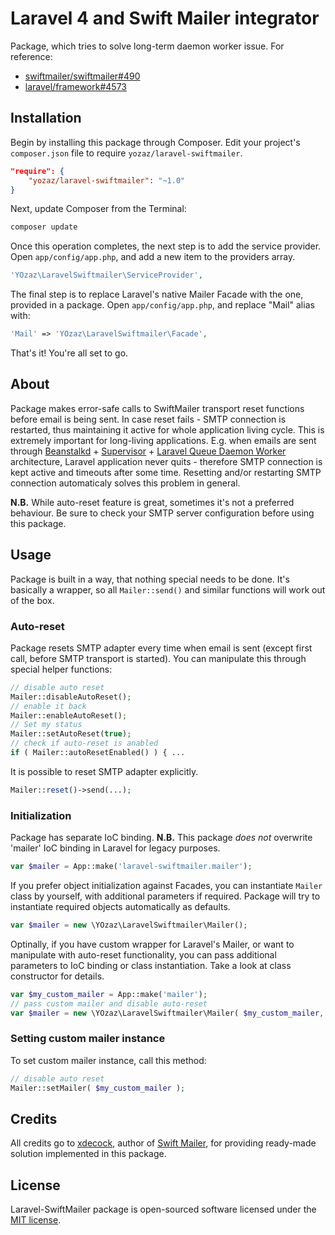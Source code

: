 # Laravel 4 and Swift Mailer integrator

Package, which tries to solve long-term daemon worker issue.
For reference:

* [swiftmailer/swiftmailer#490](https://github.com/swiftmailer/swiftmailer/issues/490)
* [laravel/framework#4573](https://github.com/laravel/framework/issues/4573)

## Installation

Begin by installing this package through Composer. Edit your project's `composer.json` file to require `yozaz/laravel-swiftmailer`.

```json
"require": {
	"yozaz/laravel-swiftmailer": "~1.0"
}
```

Next, update Composer from the Terminal:

```bash
composer update
```

Once this operation completes, the next step is to add the service provider. Open `app/config/app.php`, and add a new item to the providers array.

```php
'YOzaz\LaravelSwiftmailer\ServiceProvider',
```

The final step is to replace Laravel's native Mailer Facade with the one, provided in a package. Open `app/config/app.php`, and replace "Mail" alias with:

```php
'Mail' => 'YOzaz\LaravelSwiftmailer\Facade',
```

That's it! You're all set to go.

## About

Package makes error-safe calls to SwiftMailer transport reset functions before email is being sent. In case reset fails - SMTP connection is restarted, thus maintaining it active for whole application living cycle.
This is extremely important for long-living applications. E.g. when emails are sent through [Beanstalkd](https://github.com/kr/beanstalkd) + [Supervisor](http://supervisord.org/) + [Laravel Queue Daemon Worker](http://laravel.com/docs/4.2/queues#daemon-queue-worker) architecture, Laravel application never quits - therefore SMTP connection is kept active and timeouts after some time. Resetting and/or restarting SMTP connection automaticaly solves this problem in general.

**N.B.** While auto-reset feature is great, sometimes it's not a preferred behaviour. Be sure to check your SMTP server configuration before using this package.

## Usage

Package is built in a way, that nothing special needs to be done. It's basically a wrapper, so all `Mailer::send()` and similar functions will work out of the box.

### Auto-reset

Package resets SMTP adapter every time when email is sent (except first call, before SMTP transport is started). You can manipulate this through special helper functions:

```php
// disable auto reset
Mailer::disableAutoReset();
// enable it back
Mailer::enableAutoReset();
// Set my status
Mailer::setAutoReset(true);
// check if auto-reset is anabled
if ( Mailer::autoResetEnabled() ) { ...
```

It is possible to reset SMTP adapter explicitly.

```php
Mailer::reset()->send(...);
```

### Initialization

Package has separate IoC binding. **N.B.** This package _does not_ overwrite 'mailer' IoC binding in Laravel for legacy purposes.

```php
var $mailer = App::make('laravel-swiftmailer.mailer');
```

If you prefer object initialization against Facades, you can instantiate `Mailer` class by yourself, with additional parameters if required. Package will try to instantiate required objects automatically as defaults.

```php
var $mailer = new \YOzaz\LaravelSwiftmailer\Mailer();
```

Optinally, if you have custom wrapper for Laravel's Mailer, or want to manipulate with auto-reset functionality, you can pass additional parameters to IoC binding or class instantiation. Take a look at class constructor for details.

```php
var $my_custom_mailer = App::make('mailer');
// pass custom mailer and disable auto-reset
var $mailer = new \YOzaz\LaravelSwiftmailer\Mailer( $my_custom_mailer, false );
```

### Setting custom mailer instance

To set custom mailer instance, call this method:

```php
// disable auto reset
Mailer::setMailer( $my_custom_mailer );
```

## Credits

All credits go to [xdecock](https://github.com/xdecock), author of [Swift Mailer](https://github.com/xdecock/swiftmailer), for providing ready-made solution implemented in this package.

## License

Laravel-SwiftMailer package is open-sourced software licensed under the [MIT license](http://opensource.org/licenses/MIT).
